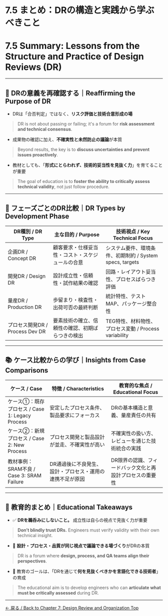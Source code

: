 # 7.5 まとめ：DRの構造と実践から学ぶべきこと  
# 7.5 Summary: Lessons from the Structure and Practice of Design Reviews (DR)

---

## 📌 DRの意義を再確認する｜Reaffirming the Purpose of DR

- DRは「合否判定」ではなく、**リスク評価と技術合意形成の場**  
> DR is not about passing or failing; it's a forum for **risk assessment and technical consensus**.

- 成果物の確認に加え、**不確実性と未然防止の議論**が本質  
> Beyond results, the key is to **discuss uncertainties and prevent issues proactively**.

- 教材としても、「**形式にとらわれず、技術的妥当性を見抜く力**」を育てることが重要  
> The goal of education is to **foster the ability to critically assess technical validity**, not just follow procedure.

---

## 🔁 フェーズごとのDR比較｜DR Types by Development Phase

| DR種別 / DR Type          | 主な目的 / Purpose                                      | 技術視点 / Key Technical Focus                      |
|---------------------------|----------------------------------------------------------|-----------------------------------------------------|
| 企画DR / Concept DR       | 顧客要求・仕様妥当性・コスト・スケジュールの合意         | システム要件、環境条件、初期制約 / System specs, targets |
| 開発DR / Design DR        | 設計成立性・信頼性・試作結果の確認                       | 回路・レイアウト妥当性、プロセスばらつき評価         |
| 量産DR / Production DR    | 歩留まり・検査性・出荷可否の最終判断                     | 統計特性、テストMAP、パッケージ整合性                |
| プロセス開発DR / Process Dev DR | 要素技術の確立、信頼性の確認、初期ばらつきの検出     | TEG特性、材料物性、プロセス変動 / Process variability |

---

## 📚 ケース比較からの学び｜Insights from Case Comparisons

| ケース / Case                        | 特徴 / Characteristics                                      | 教育的な焦点 / Educational Focus                         |
|--------------------------------------|-------------------------------------------------------------|-----------------------------------------------------------|
| ケース①：既存プロセス / Case 1: Legacy Process | 安定したプロセス条件、製品要求にフォーカス                   | DRの基本構造と意義、量産責任の共有                         |
| ケース②：新規プロセス / Case 2: New Process     | プロセス開発と製品設計が並走、不確実性が高い                 | 不確実性の扱い方、レビューを通じた技術統合の実践           |
| 教材事例：SRAM不良 / Case 3: SRAM Failure       | DR通過後に不良発生、設計・プロセス・運用の連携不足が原因     | DR限界の認識、フィードバック文化と再設計プロセスの重要性 |

---

## 🎯 教育的まとめ｜Educational Takeaways

- ✅ **DRを鵜呑みにしないこと。** 成立性は自らの視点で見抜く力が重要  
> **Don’t blindly trust DRs.** Engineers must verify validity with their own technical insight.

- 🤝 **設計・プロセス・品質が同じ視点で議論できる場づくり**がDRの本質  
> DR is a forum where **design, process, and QA teams align their perspectives**.

- 🧠 教育のゴールは、「DRを通じて**何を見抜くべきかを言語化できる技術者**」の育成  
> The educational aim is to develop engineers who can **articulate what must be critically assessed** during DR.

---

[← 戻る / Back to Chapter 7: Design Review and Organization Top](./README.md)

